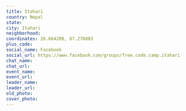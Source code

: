 ```yaml
---
title: Itahari
country: Nepal
state: 
city: Itahari
neighborhood: 
coordinates: 26.664208, 87.276803
plus_code:
social_name: Facebook
social_url: https://www.facebook.com/groups/free.code.camp.itahari
chat_name:
chat_url:
event_name:
event_url:
leader_name:
leader_url:
old_photo: 
cover_photo:
---
```

